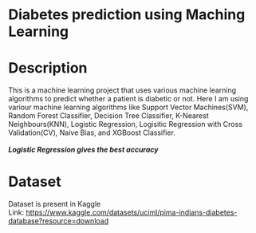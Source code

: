 # Diabetes prediction using Maching Learning
# Description
This is a machine learning project that uses various machine learning algorithms to predict whether a patient is diabetic or not. Here I am using variour machine learning algorithms like Support Vector Machines(SVM), Random Forest Classifier, Decision Tree Classifier, K-Nearest Neighbours(KNN), Logistic Regression, Logisitic Regression with Cross Validation(CV), Naive Bias, and XGBoost Classifier.
<br>
<br>
__*Logistic Regression gives the best accuracy*__
<br>
# Dataset
Dataset is present in Kaggle
<br>
Link: https://www.kaggle.com/datasets/uciml/pima-indians-diabetes-database?resource=download
